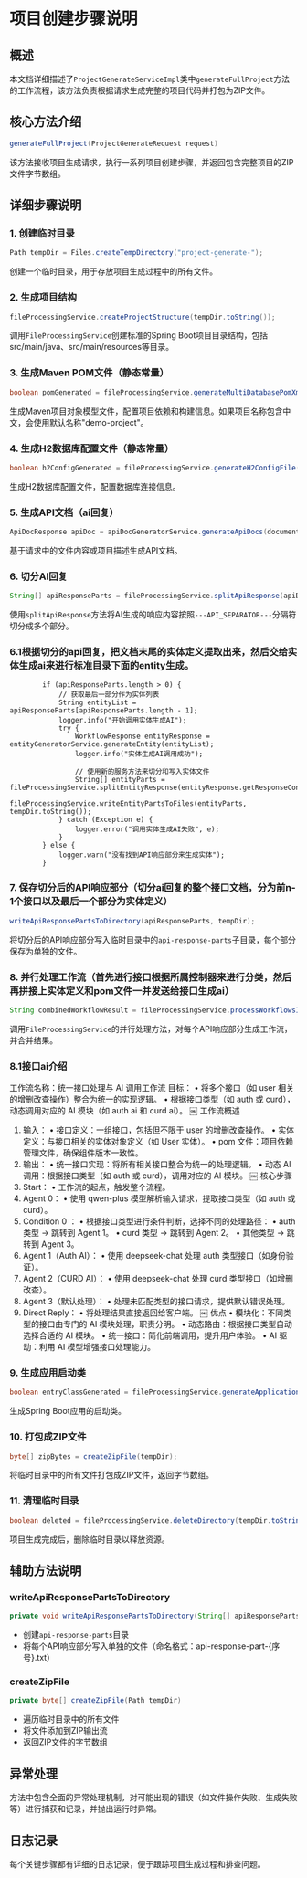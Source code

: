 # 项目创建步骤说明

## 概述
本文档详细描述了`ProjectGenerateServiceImpl`类中`generateFullProject`方法的工作流程，该方法负责根据请求生成完整的项目代码并打包为ZIP文件。

## 核心方法介绍
```java
generateFullProject(ProjectGenerateRequest request)
```
该方法接收项目生成请求，执行一系列项目创建步骤，并返回包含完整项目的ZIP文件字节数组。

## 详细步骤说明

### 1. 创建临时目录
```java
Path tempDir = Files.createTempDirectory("project-generate-");
```
创建一个临时目录，用于存放项目生成过程中的所有文件。

### 2. 生成项目结构
```java
fileProcessingService.createProjectStructure(tempDir.toString());
```
调用`FileProcessingService`创建标准的Spring Boot项目目录结构，包括src/main/java、src/main/resources等目录。

### 3. 生成Maven POM文件（静态常量）
```java
boolean pomGenerated = fileProcessingService.generateMultiDatabasePomXml(tempDir.toString(), projectName);
```
生成Maven项目对象模型文件，配置项目依赖和构建信息。如果项目名称包含中文，会使用默认名称"demo-project"。

### 4. 生成H2数据库配置文件（静态常量）
```java
boolean h2ConfigGenerated = fileProcessingService.generateH2ConfigFile(tempDir.toString());
```
生成H2数据库配置文件，配置数据库连接信息。

### 5. 生成API文档（ai回复）
```java
ApiDocResponse apiDoc = apiDocGeneratorService.generateApiDocs(documentationInput);
```
基于请求中的文件内容或项目描述生成API文档。

### 6. 切分AI回复
```java
String[] apiResponseParts = fileProcessingService.splitApiResponse(apiDoc.getAiResponse());
```
使用`splitApiResponse`方法将AI生成的响应内容按照`---API_SEPARATOR---`分隔符切分成多个部分。

### 6.1根据切分的api回复，把文档末尾的实体定义提取出来，然后交给实体生成ai来进行标准目录下面的entity生成。

            if (apiResponseParts.length > 0) {
                // 获取最后一部分作为实体列表
                String entityList = apiResponseParts[apiResponseParts.length - 1];
                logger.info("开始调用实体生成AI");
                try {
                    WorkflowResponse entityResponse = entityGeneratorService.generateEntity(entityList);
                    logger.info("实体生成AI调用成功");

                    // 使用新的服务方法来切分和写入实体文件
                    String[] entityParts = fileProcessingService.splitEntityResponse(entityResponse.getResponseContent());
                    fileProcessingService.writeEntityPartsToFiles(entityParts, tempDir.toString());
                } catch (Exception e) {
                    logger.error("调用实体生成AI失败", e);
                }
            } else {
                logger.warn("没有找到API响应部分来生成实体");
            }





### 7. 保存切分后的API响应部分（切分ai回复的整个接口文档，分为前n-1个接口以及最后一个部分为实体定义）
```java
writeApiResponsePartsToDirectory(apiResponseParts, tempDir);
```
将切分后的API响应部分写入临时目录中的`api-response-parts`子目录，每个部分保存为单独的文件。

### 8. 并行处理工作流（首先进行接口根据所属控制器来进行分类，然后再拼接上实体定义和pom文件一并发送给接口生成ai）


```java
String combinedWorkflowResult = fileProcessingService.processWorkflowsInParallel(apiResponseParts, workflowGeneratorService, tempDir);
```
调用`FileProcessingService`的并行处理方法，对每个API响应部分生成工作流，并合并结果。

### 8.1接口ai介绍
工作流名称：统一接口处理与 AI 调用工作流
目标：
• 将多个接口（如 user 相关的增删改查操作）整合为统一的实现逻辑。
• 根据接口类型（如 auth 或 curd），动态调用对应的 AI 模块（如 auth ai 和 curd ai）。
￼
工作流概述
1. 输入：
• 接口定义：一组接口，包括但不限于 user 的增删改查操作。
• 实体定义：与接口相关的实体对象定义（如 User 实体）。
• pom 文件：项目依赖管理文件，确保组件版本一致性。
2. 输出：
• 统一接口实现：将所有相关接口整合为统一的处理逻辑。
• 动态 AI 调用：根据接口类型（如 auth 或 curd），调用对应的 AI 模块。
￼
核心步骤
1. Start：
• 工作流的起点，触发整个流程。
2. Agent 0：
• 使用 qwen-plus 模型解析输入请求，提取接口类型（如 auth 或 curd）。
3. Condition
0
：
• 根据接口类型进行条件判断，选择不同的处理路径：
• auth 类型 → 跳转到 Agent 1。
• curd 类型 → 跳转到 Agent 2。
• 其他类型 → 跳转到 Agent 3。
4. Agent 1（Auth AI）：
• 使用 deepseek-chat 处理 auth 类型接口（如身份验证）。
5. Agent 2（CURD AI）：
• 使用 deepseek-chat 处理 curd 类型接口（如增删改查）。
6. Agent 3（默认处理）：
• 处理未匹配类型的接口请求，提供默认错误处理。
7. Direct Reply：
• 将处理结果直接返回给客户端。
￼
优点
• 模块化：不同类型的接口由专门的 AI 模块处理，职责分明。
• 动态路由：根据接口类型自动选择合适的 AI 模块。
• 统一接口：简化前端调用，提升用户体验。
• AI 驱动：利用 AI 模型增强接口处理能力。
### 9. 生成应用启动类
```java
boolean entryClassGenerated = fileProcessingService.generateApplicationEntryClass(tempDir.toString(), projectName);
```
生成Spring Boot应用的启动类。

### 10. 打包成ZIP文件
```java
byte[] zipBytes = createZipFile(tempDir);
```
将临时目录中的所有文件打包成ZIP文件，返回字节数组。

### 11. 清理临时目录
```java
boolean deleted = fileProcessingService.deleteDirectory(tempDir.toString());
```
项目生成完成后，删除临时目录以释放资源。

## 辅助方法说明

### writeApiResponsePartsToDirectory
```java
private void writeApiResponsePartsToDirectory(String[] apiResponseParts, Path tempDir)
```
- 创建`api-response-parts`目录
- 将每个API响应部分写入单独的文件（命名格式：api-response-part-{序号}.txt）

### createZipFile
```java
private byte[] createZipFile(Path tempDir)
```
- 遍历临时目录中的所有文件
- 将文件添加到ZIP输出流
- 返回ZIP文件的字节数组

## 异常处理
方法中包含全面的异常处理机制，对可能出现的错误（如文件操作失败、生成失败等）进行捕获和记录，并抛出运行时异常。

## 日志记录
每个关键步骤都有详细的日志记录，便于跟踪项目生成过程和排查问题。